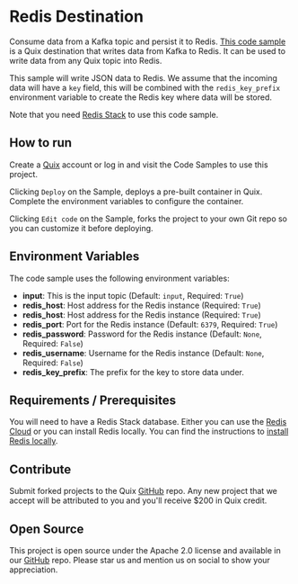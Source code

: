 # Redis Destination

Consume data from a Kafka topic and persist it to Redis. [This code sample](https://github.com/quixio/quix-samples/tree/develop/python/destinations/redis_dest) is a Quix destination that writes data from Kafka to Redis.
It can be used to write data from any Quix topic into Redis.

This sample will write JSON data to Redis.
We assume that the incoming data will have a `key` field, this will be combined with the `redis_key_prefix` environment variable to create the Redis key where data will be stored.

Note that you need [Redis Stack](https://redis.io/docs/about/about-stack/) to use this code sample.

## How to run

Create a [Quix](https://portal.platform.quix.ai/self-sign-up?xlink=github) account or log in and visit the Code Samples to use this project.

Clicking `Deploy` on the Sample, deploys a pre-built container in Quix. Complete the environment variables to configure the container.

Clicking `Edit code` on the Sample, forks the project to your own Git repo so you can customize it before deploying.

## Environment Variables

The code sample uses the following environment variables:

- **input**: This is the input topic (Default: `input`, Required: `True`)
- **redis_host**: Host address for the Redis instance (Required: `True`)
- **redis_host**: Host address for the Redis instance (Required: `True`)
- **redis_port**: Port for the Redis instance (Default: `6379`, Required: `True`)
- **redis_password**: Password for the Redis instance (Default: `None`, Required: `False`)
- **redis_username**: Username for the Redis instance (Default: `None`, Required: `False`)
- **redis_key_prefix**: The prefix for the key to store data under.

## Requirements / Prerequisites

You will need to have a Redis Stack database. Either you can use the [Redis Cloud](https://redis.com/cloud/overview/) or
you can install Redis locally. You can find the instructions to [install Redis locally](https://redis.io/docs/install/install-stack/).

## Contribute

Submit forked projects to the Quix [GitHub](https://github.com/quixio/quix-samples) repo. Any new project that we accept will be attributed to you and you'll receive $200 in Quix credit.

## Open Source

This project is open source under the Apache 2.0 license and available in our [GitHub](https://github.com/quixio/quix-samples) repo. Please star us and mention us on social to show your appreciation.

